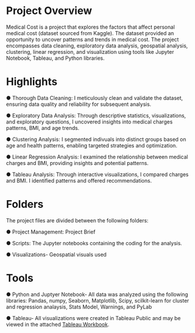 # Project Overview
Medical Cost is a project that explores the factors that affect personal medical cost (dataset sourced from Kaggle). The dataset provided an opportunity to uncover patterns and trends in medical cost. The project encompasses data cleaning, exploratory data analysis, geospatial analysis, clustering, linear regression, and visualization using tools like Jupyter Notebook, Tableau, and Python libraries.

# Highlights

● Thorough Data Cleaning: I meticulously clean and validate the dataset, ensuring data quality and reliability for subsequent analysis.

● Exploratory Data Analysis: Through descriptive statistics, visualizations, and exploratory questions, I uncovered insights into medical charges patterns, BMI, and age trends.

● Clustering Analysis: I segmented indivuals into distinct groups based on age and health patterns, enabling targeted strategies and optimization.

● Linear Regression Analysis: I examined the relationship between medical charges and BMI, providing insights and potential patterns.

● Tableau Analysis: Through interactive visualizations, I compared charges and BMI. I identified patterns and offered recommendations.

# Folders
The project files are divided between the following folders:

●  Project Management: Project Brief

●  Scripts: The Jupyter notebooks containing the coding for the analysis.

● Visualizations- Geospatial visuals used

# Tools
● Python and Juptyer Notebook- All data was analyzed using the following libraries: Pandas, numpy, Seaborn, Matplotlib, Scipy, scilkit-learn for cluster and regression analaysis, Stats Model, Warnings, and PyLab  

● Tableau- All visualizations were created in Tableau Public and may be viewed in the attached [Tableau Workbook]([https://public.tableau.com/app/profile/emily.limeta/viz/MedicalCostAnalysis_17110594264960/MedicalCost?publish=yes]).





